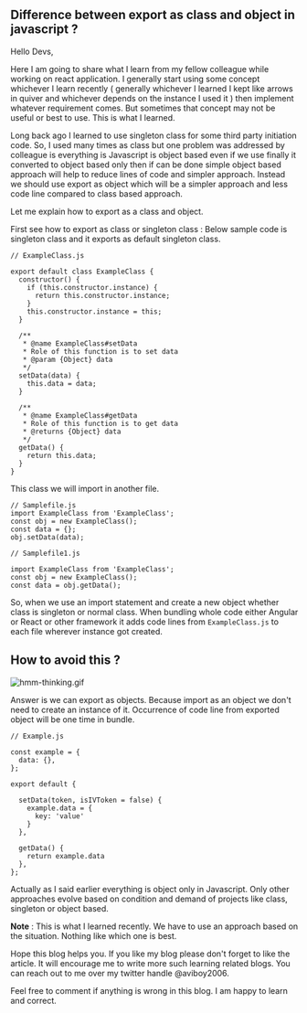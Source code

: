 ## Difference between export as class and object in javascript ?

Hello Devs,

Here I am going to share what I learn from my fellow colleague while working on react application. I generally start using some concept whichever I learn recently ( generally whichever I learned I kept like arrows in quiver and whichever depends on the instance I used it ) then implement whatever requirement comes. But sometimes that concept may not be useful or best to use. This is what I learned. 

Long back ago I learned to use singleton class for some third party initiation code. So,  I used many times as class but one problem was addressed by colleague is everything is Javascript is object based even if we use finally it converted to object based only then if can be done simple object based approach will help to reduce lines of code and simpler approach.  Instead we should use export as object which will be a simpler approach and less code line compared to class based approach. 

Let me explain how to export as a class and object.

First see how to export as class or singleton class : 
Below sample code is singleton class and it exports as default singleton class. 

```
// ExampleClass.js

export default class ExampleClass {
  constructor() {
    if (this.constructor.instance) {
      return this.constructor.instance;
    }
    this.constructor.instance = this;
  }

  /**
   * @name ExampleClass#setData
   * Role of this function is to set data
   * @param {Object} data
   */
  setData(data) {
    this.data = data;
  }

  /**
   * @name ExampleClass#getData
   * Role of this function is to get data
   * @returns {Object} data
   */
  getData() {
    return this.data;
  }
}
```
This class we will import in another file. 

```
// Samplefile.js
import ExampleClass from 'ExampleClass';
const obj = new ExampleClass();
const data = {};
obj.setData(data);
```

```
// Samplefile1.js

import ExampleClass from 'ExampleClass';
const obj = new ExampleClass();
const data = obj.getData();
```
So, when we use an import statement and create a new object whether class is singleton or normal class. When bundling whole code either Angular or React or other framework it adds code lines from `ExampleClass.js` to each file wherever instance got created. 

## How to avoid this ? 

![hmm-thinking.gif](https://cdn.hashnode.com/res/hashnode/image/upload/v1639750816229/pEMEIq78m.gif)

Answer is we can export as objects. Because import as an object we don't need to create an instance of it. Occurrence of code line from exported object will be one time in bundle. 

``` 
// Example.js

const example = {
  data: {},
};

export default {

  setData(token, isIVToken = false) {
    example.data = {
      key: 'value'
    }
  },

  getData() { 
    return example.data
  },
};

```
Actually as I said earlier everything is object only in Javascript. Only other approaches evolve based on condition and demand of projects like class, singleton or object based. 

**Note** :  This is what I learned recently. We have to use an approach based on the situation. Nothing like which one is best. 

Hope this blog helps you. If you like my blog please don't forget to like the article. It will encourage me to write more such learning related blogs. You can reach out to me over my twitter handle @aviboy2006.

Feel free to comment if anything is wrong in this blog. I am happy to learn and correct.


